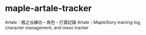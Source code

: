 # maple-artale-tracker
Artale｜楓之谷練功・角色・打寶記錄
Artale｜MapleStory training log, character management, and meso tracker
